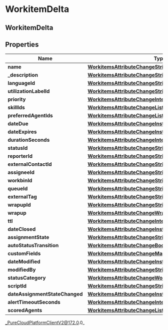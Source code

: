 # WorkitemDelta

## WorkitemDelta

## Properties

|Name | Type | Description | Notes|
|------------ | ------------- | ------------- | -------------|
| **name** | [**WorkitemsAttributeChangeString**](WorkitemsAttributeChangeString) |  | [optional] |
| **_description** | [**WorkitemsAttributeChangeString**](WorkitemsAttributeChangeString) |  | [optional] |
| **languageId** | [**WorkitemsAttributeChangeString**](WorkitemsAttributeChangeString) |  | [optional] |
| **utilizationLabelId** | [**WorkitemsAttributeChangeString**](WorkitemsAttributeChangeString) |  | [optional] |
| **priority** | [**WorkitemsAttributeChangeInteger**](WorkitemsAttributeChangeInteger) |  | [optional] |
| **skillIds** | [**WorkitemsAttributeChangeList**](WorkitemsAttributeChangeList) |  | [optional] |
| **preferredAgentIds** | [**WorkitemsAttributeChangeList**](WorkitemsAttributeChangeList) |  | [optional] |
| **dateDue** | [**WorkitemsAttributeChangeInstant**](WorkitemsAttributeChangeInstant) |  | [optional] |
| **dateExpires** | [**WorkitemsAttributeChangeInstant**](WorkitemsAttributeChangeInstant) |  | [optional] |
| **durationSeconds** | [**WorkitemsAttributeChangeInteger**](WorkitemsAttributeChangeInteger) |  | [optional] |
| **statusId** | [**WorkitemsAttributeChangeString**](WorkitemsAttributeChangeString) |  | [optional] |
| **reporterId** | [**WorkitemsAttributeChangeString**](WorkitemsAttributeChangeString) |  | [optional] |
| **externalContactId** | [**WorkitemsAttributeChangeString**](WorkitemsAttributeChangeString) |  | [optional] |
| **assigneeId** | [**WorkitemsAttributeChangeString**](WorkitemsAttributeChangeString) |  | [optional] |
| **workbinId** | [**WorkitemsAttributeChangeString**](WorkitemsAttributeChangeString) |  | [optional] |
| **queueId** | [**WorkitemsAttributeChangeString**](WorkitemsAttributeChangeString) |  | [optional] |
| **externalTag** | [**WorkitemsAttributeChangeString**](WorkitemsAttributeChangeString) |  | [optional] |
| **wrapupId** | [**WorkitemsAttributeChangeString**](WorkitemsAttributeChangeString) |  | [optional] |
| **wrapup** | [**WorkitemsAttributeChangeWrapupDelta**](WorkitemsAttributeChangeWrapupDelta) |  | [optional] |
| **ttl** | [**WorkitemsAttributeChangeInteger**](WorkitemsAttributeChangeInteger) |  | [optional] |
| **dateClosed** | [**WorkitemsAttributeChangeInstant**](WorkitemsAttributeChangeInstant) |  | [optional] |
| **assignmentState** | [**WorkitemsAttributeChangeString**](WorkitemsAttributeChangeString) |  | [optional] |
| **autoStatusTransition** | [**WorkitemsAttributeChangeBoolean**](WorkitemsAttributeChangeBoolean) |  | [optional] |
| **customFields** | [**WorkitemsAttributeChangeMap**](WorkitemsAttributeChangeMap) |  | [optional] |
| **dateModified** | [**WorkitemsAttributeChangeInstant**](WorkitemsAttributeChangeInstant) |  | [optional] |
| **modifiedBy** | [**WorkitemsAttributeChangeString**](WorkitemsAttributeChangeString) |  | [optional] |
| **statusCategory** | [**WorkitemsAttributeChangeWorkitemStatusCategory**](WorkitemsAttributeChangeWorkitemStatusCategory) |  | [optional] |
| **scriptId** | [**WorkitemsAttributeChangeString**](WorkitemsAttributeChangeString) |  | [optional] |
| **dateAssignmentStateChanged** | [**WorkitemsAttributeChangeInstant**](WorkitemsAttributeChangeInstant) |  | [optional] |
| **alertTimeoutSeconds** | [**WorkitemsAttributeChangeInteger**](WorkitemsAttributeChangeInteger) |  | [optional] |
| **scoredAgents** | [**WorkitemsAttributeChangeListWorkitemScoredAgentDelta**](WorkitemsAttributeChangeListWorkitemScoredAgentDelta) |  | [optional] |



_PureCloudPlatformClientV2@172.0.0_
